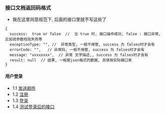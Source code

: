 ### 接口文档返回码格式
- 我在这里同意规范下, 后面的接口里就不写这些了
```
{
  success:  true or false  //  当 true 时, 接口操作成功, false : 接口异常,比如说参数校验失败等
  exceptionType: "", //  异常类型, 一般不用管, success 为 falses时才会有
  errorCode: "",   // 异常码, 一般不用管, success 为 falses时才会有
  message: "xxxxxxxx",  // 异常 文字描述,, success 为 falses时才会有
  result: null  // 结果, 一般是json格式的数据, 具体按实际接口来
}
```

#### 用户登录

- 1.1 [发送邮件](user/sendEmail.md)
- 1.2 [注册](user/reg.md)
- 1.3 [登录](user/login.md)
- 1.4 [测试登录后的接口](user/test.md)
